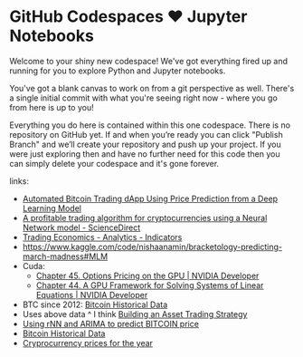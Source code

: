 # GitHub Codespaces ♥️ Jupyter Notebooks

Welcome to your shiny new codespace! We've got everything fired up and running for you to explore Python and Jupyter notebooks.

You've got a blank canvas to work on from a git perspective as well. There's a single initial commit with what you're seeing right now - where you go from here is up to you!

Everything you do here is contained within this one codespace. There is no repository on GitHub yet. If and when you’re ready you can click "Publish Branch" and we’ll create your repository and push up your project. If you were just exploring then and have no further need for this code then you can simply delete your codespace and it's gone forever.

links:
- [Automated Bitcoin Trading dApp Using Price Prediction from a Deep Learning Model](https://www.mdpi.com/2227-9091/13/1/17)
- [A profitable trading algorithm for cryptocurrencies using a Neural Network model - ScienceDirect](https://www.sciencedirect.com/science/article/pii/S0957417423023084)
- [Trading Economics - Analytics - Indicators](https://tradingeconomics.com/analytics/indicators.aspx)
- https://www.kaggle.com/code/nishaanamin/bracketology-predicting-march-madness#MLM
- Cuda: 
    - [Chapter 45. Options Pricing on the GPU | NVIDIA Developer](https://developer.nvidia.com/gpugems/gpugems2/part-vi-simulation-and-numerical-algorithms/chapter-45-options-pricing-gpu)
    - [Chapter 44. A GPU Framework for Solving Systems of Linear Equations | NVIDIA Developer](https://developer.nvidia.com/gpugems/gpugems2/part-vi-simulation-and-numerical-algorithms/chapter-44-gpu-framework-solving)
- BTC since 2012: [Bitcoin Historical Data](https://www.kaggle.com/datasets/mczielinski/bitcoin-historical-data)
- Uses above data ^ I think [Building an Asset Trading Strategy](https://www.kaggle.com/code/shtrausslearning/building-an-asset-trading-strategy#1-%7C-INTRODUCTION)
- [Using rNN and ARIMA to predict BITCOIN price](https://www.kaggle.com/code/zikazika/using-rnn-and-arima-to-predict-bitcoin-price)
- [Bitcoin Historical Data](https://www.kaggle.com/datasets/swaptr/bitcoin-historical-data/discussion/372899)
- [Cryprocurrency prices for the year](https://www.kaggle.com/datasets/artemburenok/cryprocurrency-prices-for-the-year)